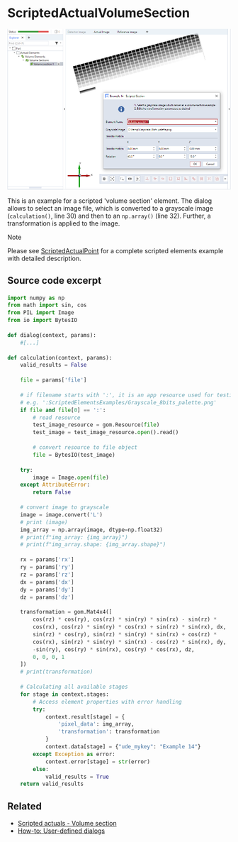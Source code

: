 # ScriptedActualVolumeSection

![Scripted volume section element example](scripted_actual_volume_section.png)

This is an example for a scripted 'volume section' element. The dialog allows to select an image file, which is converted to a grayscale image (`calculation()`, line 30) and then to an `np.array()` (line 32). Further, a transformation is applied to the image.

> [!NOTE]
> Please see [ScriptedActualPoint](https://github.com/ZEISS/zeiss-inspect-app-examples/blob/dev/AppExamples/scripted_actuals/ScriptedActualPoint/doc/Documentation.md) for a complete scripted elements example with detailed description.

## Source code excerpt

```python
import numpy as np
from math import sin, cos
from PIL import Image
from io import BytesIO

def dialog(context, params):
    #[...]

def calculation(context, params):
    valid_results = False

    file = params['file']

    # if filename starts with ':', it is an app resource used for testing,
    # e.g. ':ScriptedElementsExamples/Grayscale_8bits_palette.png'
    if file and file[0] == ':':
        # read resource
        test_image_resource = gom.Resource(file)
        test_image = test_image_resource.open().read()

        # convert resource to file object
        file = BytesIO(test_image)

    try:
        image = Image.open(file)
    except AttributeError:
        return False

    # convert image to grayscale
    image = image.convert('L')
    # print (image)
    img_array = np.array(image, dtype=np.float32)
    # print(f"img_array: {img_array}")
    # print(f"img_array.shape: {img_array.shape}")

    rx = params['rx']
    ry = params['ry']
    rz = params['rz']
    dx = params['dx']
    dy = params['dy']
    dz = params['dz']

    transformation = gom.Mat4x4([
        cos(rz) * cos(ry), cos(rz) * sin(ry) * sin(rx) - sin(rz) *
        cos(rx), cos(rz) * sin(ry) * cos(rx) + sin(rz) * sin(rx), dx,
        sin(rz) * cos(ry), sin(rz) * sin(ry) * sin(rx) + cos(rz) *
        cos(rx), sin(rz) * sin(ry) * sin(rx) - cos(rz) * sin(rx), dy,
        -sin(ry), cos(ry) * sin(rx), cos(ry) * cos(rx), dz,
        0, 0, 0, 1
    ])
    # print(transformation)

    # Calculating all available stages
    for stage in context.stages:
        # Access element properties with error handling
        try:
            context.result[stage] = {
                'pixel_data': img_array,
                'transformation': transformation
            }
            context.data[stage] = {"ude_mykey": "Example 14"}
        except Exception as error:
            context.error[stage] = str(error)
        else:
            valid_results = True
    return valid_results
```

## Related

* [Scripted actuals - Volume section](https://zeissiqs.github.io/zeiss-inspect-addon-api/2025/python_api/scripted_elements_api.html#volume-section)
* [How-to: User-defined dialogs](https://zeissiqs.github.io/zeiss-inspect-addon-api/2025/howtos/python_api_introduction/user_defined_dialogs.html)
